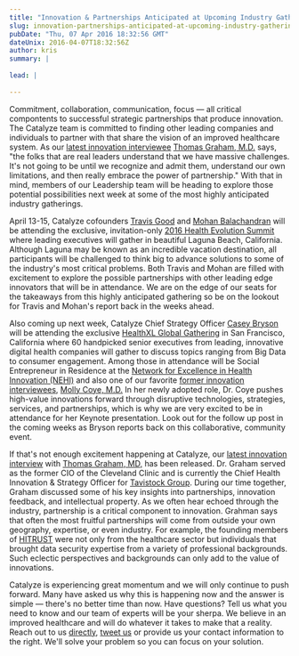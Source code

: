 ```yaml
---
title: "Innovation & Partnerships Anticipated at Upcoming Industry Gatherings"
slug: innovation-partnerships-anticipated-at-upcoming-industry-gatherings
pubDate: "Thu, 07 Apr 2016 18:32:56 GMT"
dateUnix: 2016-04-07T18:32:56Z
author: kris
summary: |
    
lead: |
    
---
```

Commitment, collaboration, communication, focus — all critical compontents to successful strategic partnerships that produce innovation. The Catalyze team is committed to finding other leading companies and individuals to partner with that share the vision of an improved healthcare system. As our [latest innovation interviewee][1] [Thomas Graham, M.D.][2] says, "the folks that are real leaders understand that we have massive challenges. It's not going to be until we recognize and admit them, understand our own limitations, and then really embrace the power of partnership." With that in mind, members of our Leadership team will be heading to explore those potential possibilities next week at some of the most highly anticipated industry gatherings.  

April 13-15, Catalyze cofounders [Travis Good][3] and [Mohan Balachandran][4] will be attending the exclusive, invitation-only [2016 Health Evolution Summit][5] where leading executives will gather in beautiful Laguna Beach, California. Although Laguna may be known as an incredible vacation destination, all participants will be challenged to think big to advance solutions to some of the industry's most critical problems. Both Travis and Mohan are filled with excitement to explore the possible partnerships with other leading edge innovators that will be in attendance. We are on the edge of our seats for the takeaways from this highly anticipated gathering so be on the lookout for Travis and Mohan's report back in the weeks ahead.

Also coming up next week, Catalyze Chief Strategy Officer [Casey Bryson][6] will be attending the exclusive [HealthXL Global Gathering][7] in San Francisco, California where 60 handpicked senior executives from leading, innovative digital health companies will gather to discuss topics ranging from Big Data to consumer engagement. Among those in attendance will be Social Entrepreneur in Residence at the [Network for Excellence in Health Innovation (NEHI)][8] and also one of our favorite [former innovation interviewees][9], [Molly Coye, M.D.][10] In her newly adopted role, Dr. Coye pushes high-value innovations forward through disruptive technologies, strategies, services, and partnerships, which is why we are very excited to be in attendance for her Keynote presentation. Look out for the follow up post in the coming weeks as Bryson reports back on this collaborative, community event.

If that's not enough excitement happening at Catalyze, our [latest innovation interview][1] with [Thomas Graham, MD,][2] has been released. Dr. Graham served as the former CIO of the Cleveland Clinic and is currently the Chief Health Innovation & Strategy Officer for [Tavistock Group][11]. During our time together, Graham discussed some of his key insights into partnerships, innovation feedback, and intellectual property. As we often hear echoed through the industry, partnership is a critical component to innovation. Grahman says that often the most fruitful partnerships will come from outside your own geography, expertise, or even industry. For example, the founding members of [HITRUST][12] were not only from the healthcare sector but individuals that brought data security expertise from a variety of professional backgrounds. Such eclectic perspectives and backgrounds can only add to the value of innovations.

Catalyze is experiencing great momentum and we will only continue to push forward. Many have asked us why this is happening now and the answer is simple — there's no better time than now. Have questions? Tell us what you need to know and our team of experts will be your sherpa. We believe in an improved healthcare and will do whatever it takes to make that a reality. Reach out to us [directly][13], [tweet us][14] or provide us your contact information to the right. We'll solve your problem so you can focus on your solution. 

[1]: https://catalyze.io/innovation/thomas-graham-md
[2]: https://www.linkedin.com/in/thomas-graham-a0165987
[3]: https://catalyze.io/travis
[4]: https://catalyze.io/mohan
[5]: http://www.healthevolutionsummit.com/join-us-in-2016
[6]: https://www.linkedin.com/in/casey-bryson-4223a534
[7]: http://healthxl.co/
[8]: http://www.nehi.net/
[9]: https://catalyze.io/innovation/molly-coye-md
[10]: https://www.linkedin.com/in/molly-coye-921a358
[11]: http://www.tavistock.com/
[12]: https://catalyze.io/hitrust
[13]: mailto:hello%40catalyze.io
[14]: https://twitter.com/catalyzeio
